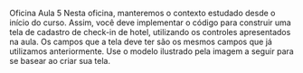 Oficina Aula 5
Nesta oficina, manteremos o contexto estudado desde o início do curso. Assim, você deve implementar o código para construir uma tela de cadastro de check-in de hotel, utilizando os controles apresentados na aula. Os campos que a tela deve ter são os mesmos campos que já utilizamos anteriormente. Use o modelo ilustrado pela imagem a seguir para se basear ao criar sua tela.